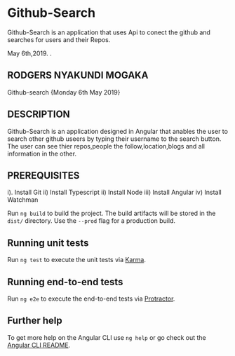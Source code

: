 # Github-Search

Github-Search is an application that uses Api to conect the github and searches for users and
their Repos.

May 6th,2019.
.

## RODGERS NYAKUNDI MOGAKA
Github-search {Monday 6th May 2019}


## DESCRIPTION

Github-Search is an application designed in Angular that anables the user to search other github useers by typing their username to the search button. The user can see thier repos,people the follow,location,blogs and all information in the other.

## PREREQUISITES
i). Install Git
ii) Install Typescript
ii) Install Node
iii) Install Angular
iv) Install Watchman


Run `ng build` to build the project. The build artifacts will be stored in the `dist/` directory. Use the `--prod` flag for a production build.

## Running unit tests

Run `ng test` to execute the unit tests via [Karma](https://karma-runner.github.io).

## Running end-to-end tests

Run `ng e2e` to execute the end-to-end tests via [Protractor](http://www.protractortest.org/).

## Further help

To get more help on the Angular CLI use `ng help` or go check out the [Angular CLI README](https://github.com/angular/angular-cli/blob/master/README.md).
